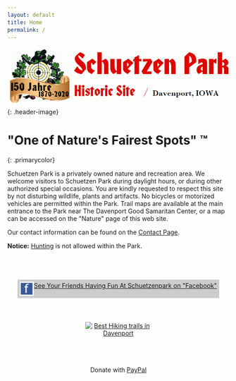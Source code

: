 ```yaml
---
layout: default
title: Home
permalink: /
---
```


![Schuetzen Park Historic Site](/assets/images/scheutzen-park-150.gif)
{: .header-image}

# "One of Nature's Fairest Spots" ™
{: .primarycolor}

Schuetzen Park is a privately owned nature and recreation area. We welcome visitors to Schuetzen Park during daylight hours, or during other authorized special occasions. You are kindly requested to respect this site by not disturbing wildlife, plants and artifacts. No bicycles or motorized vehicles are permitted within the Park. Trail maps are available at the main entrance to the Park near The Davenport Good Samaritan Center, or a map can be accessed on the "Nature" page of this web site.

Our contact information can be found on the [Contact Page](contact.html). 

**Notice:** [Hunting](hunting.html) is not allowed within the Park.

<style>
    .header-image img {
        width: 90%;
    }
    .fancy * {
        text-align: center;
    }
    .fancy2 {
        display: flex;
        justify-content: center;
        align-items: center;
        height: 150px;
    }
</style>

<div class="row fancy" >
    <div class="col-sm-4">
        <div class="fancy2">
            <div style="background-color: #ccc;padding: 5px;">
            <a href="http://www.facebook.com/album.php?aid=2022179&id=1227008843&l=3c9ccca9df"><img src="/assets/images/facebook.gif" style="float: left;">
            See Your Friends Having Fun At Schuetzenpark on "Facebook"</a>
            </div>
        </div>
    </div>
    <div class="col-sm-4">
        <a href="https://threebestrated.com/hiking-trails-in-davenport-ia" style="display:inline-block; border:0;"><img style="width:150px; display:block;" width="150" src="https://threebestrated.com/awards/hiking_trails-davenport-2020-clr.svg" alt="Best Hiking trails in Davenport" /></a>
    </div>
    <div class="col-sm-4" style="line-height: 150px;">
        Donate with <a href="https://www.paypal.com/fundraiser/charity/2435895">PayPal</a>
    </div>
</div>